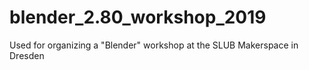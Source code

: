 # blender_2.80_workshop_2019
Used for organizing a "Blender" workshop at the SLUB Makerspace in Dresden
